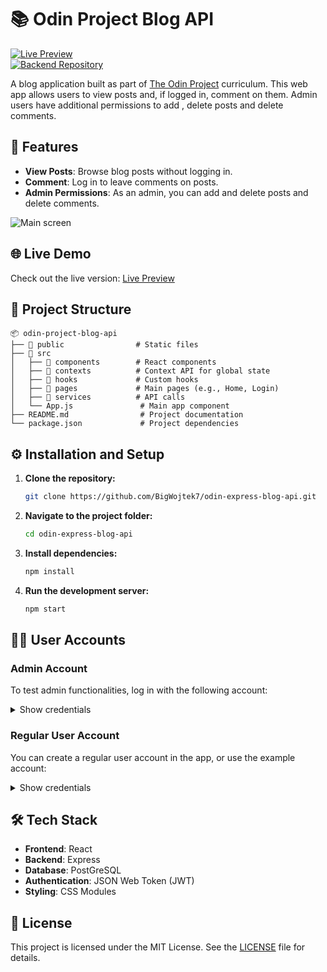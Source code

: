 # 📚 Odin Project Blog API

[![Live Preview](https://img.shields.io/badge/Live_Preview-Available-brightgreen)](https://my-blog-api.netlify.app/)  
[![Backend Repository](https://img.shields.io/badge/Backend_Repo-Link-blue)](https://github.com/BigWojtek7/odin-express-blog-api)

A blog application built as part of [The Odin Project](https://www.theodinproject.com/) curriculum. This web app allows users to view posts and, if logged in, comment on them. Admin users have additional permissions to add , delete posts and  delete comments.

## 🚀 Features

- **View Posts**: Browse blog posts without logging in.
- **Comment**: Log in to leave comments on posts.
- **Admin Permissions**: As an admin, you can add and delete posts and delete comments.

![Main screen]('./src/assets/images/homepage.png)

## 🌐 Live Demo

Check out the live version: [Live Preview](https://my-blog-api.netlify.app/)

## 📂 Project Structure

```plaintext
📦 odin-project-blog-api
├── 📁 public                # Static files
├── 📁 src
│   ├── 📁 components        # React components
│   ├── 📁 contexts          # Context API for global state
│   ├── 📁 hooks             # Custom hooks
│   ├── 📁 pages             # Main pages (e.g., Home, Login)
│   ├── 📁 services          # API calls
│   └── App.js               # Main app component
├── README.md                # Project documentation
└── package.json             # Project dependencies
```

## ⚙️ Installation and Setup

1. **Clone the repository:**
   ```bash
   git clone https://github.com/BigWojtek7/odin-express-blog-api.git
   ```

2. **Navigate to the project folder:**
   ```bash
   cd odin-express-blog-api
   ```

3. **Install dependencies:**
   ```bash
   npm install
   ```

4. **Run the development server:**
   ```bash
   npm start
   ```

## 🧑‍💻 User Accounts

### Admin Account
To test admin functionalities, log in with the following account:

<details>
<summary>Show credentials</summary>

- **Username**: `admin`
- **Password**: `admin`

</details>

### Regular User Account
You can create a regular user account in the app, or use the example account:

<details>
<summary>Show credentials</summary>

- **Username**: `user`
- **Password**: `user`

</details>

## 🛠 Tech Stack

- **Frontend**: React
- **Backend**: Express
- **Database**: PostGreSQL
- **Authentication**: JSON Web Token (JWT)
- **Styling**: CSS Modules

## 📜 License

This project is licensed under the MIT License. See the [LICENSE](LICENSE) file for details.

